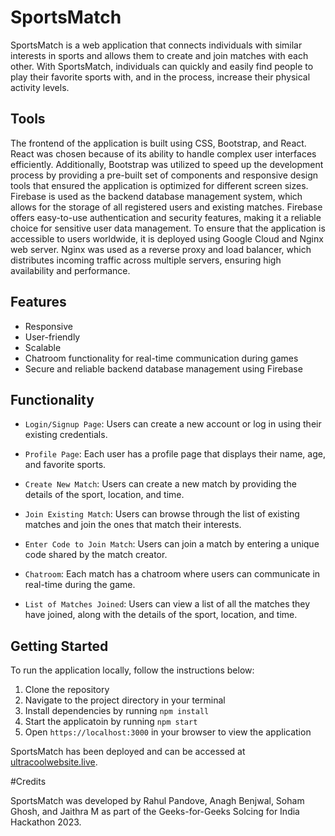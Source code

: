 # SportsMatch

SportsMatch is a web application that connects individuals with similar interests in sports and allows them to create and join matches with each other. With SportsMatch, individuals can quickly and easily find people to play their favorite sports with, and in the process, increase their physical activity levels.


## Tools

The frontend of the application is built using CSS, Bootstrap, and React. React was chosen because of its ability to handle complex user interfaces efficiently. Additionally, Bootstrap was utilized to speed up the development process by providing a pre-built set of components and responsive design tools that ensured the application is optimized for different screen sizes. Firebase is used as the backend database management system, which allows for the storage of all registered users and existing matches. Firebase offers easy-to-use authentication and security features, making it a reliable choice for sensitive user data management. To ensure that the application is accessible to users worldwide, it is deployed using Google Cloud and Nginx web server. Nginx was used as a reverse proxy and load balancer, which distributes incoming traffic across multiple servers, ensuring high availability and performance.


## Features

- Responsive
- User-friendly
- Scalable
- Chatroom functionality for real-time communication during games
- Secure and reliable backend database management using Firebase

## Functionality

- ` Login/Signup Page `: Users can create a new account or log in using their existing credentials.
  
- `Profile Page`: Each user has a profile page that displays their name, age, and favorite sports.
  
- `Create New Match`: Users can create a new match by providing the details of the sport, location, and time.
  
- `Join Existing Match`: Users can browse through the list of existing matches and join the ones that match their interests.
  
- `Enter Code to Join Match`: Users can join a match by entering a unique code shared by the match creator.
  
- `Chatroom`: Each match has a chatroom where users can communicate in real-time during the game.
  
- `List of Matches Joined`: Users can view a list of all the matches they have joined, along with the details of the sport, location, and time.
  

## Getting Started

To run the application locally, follow the instructions below:
1. Clone the repository
2. Navigate to the project directory in your terminal
3. Install dependencies by running `npm install`
4. Start the applicatoin by running `npm start`
5. Open `https://localhost:3000` in your browser to view the application

SportsMatch has been deployed and can be accessed at [ultracoolwebsite.live](http://ultracoolwebsite.live).

#Credits

SportsMatch was developed by Rahul Pandove, Anagh Benjwal, Soham Ghosh, and Jaithra M as part of the Geeks-for-Geeks Solcing for India Hackathon 2023.
